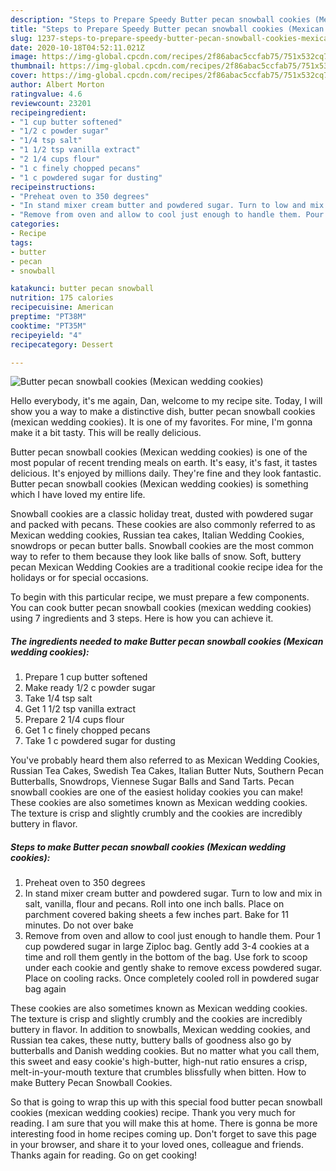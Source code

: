```yaml
---
description: "Steps to Prepare Speedy Butter pecan snowball cookies (Mexican wedding cookies)"
title: "Steps to Prepare Speedy Butter pecan snowball cookies (Mexican wedding cookies)"
slug: 1237-steps-to-prepare-speedy-butter-pecan-snowball-cookies-mexican-wedding-cookies
date: 2020-10-18T04:52:11.021Z
image: https://img-global.cpcdn.com/recipes/2f86abac5ccfab75/751x532cq70/butter-pecan-snowball-cookies-mexican-wedding-cookies-recipe-main-photo.jpg
thumbnail: https://img-global.cpcdn.com/recipes/2f86abac5ccfab75/751x532cq70/butter-pecan-snowball-cookies-mexican-wedding-cookies-recipe-main-photo.jpg
cover: https://img-global.cpcdn.com/recipes/2f86abac5ccfab75/751x532cq70/butter-pecan-snowball-cookies-mexican-wedding-cookies-recipe-main-photo.jpg
author: Albert Morton
ratingvalue: 4.6
reviewcount: 23201
recipeingredient:
- "1 cup butter softened"
- "1/2 c powder sugar"
- "1/4 tsp salt"
- "1 1/2 tsp vanilla extract"
- "2 1/4 cups flour"
- "1 c finely chopped pecans"
- "1 c powdered sugar for dusting"
recipeinstructions:
- "Preheat oven to 350 degrees"
- "In stand mixer cream butter and powdered sugar. Turn to low and mix in salt, vanilla, flour and pecans. Roll into one inch balls. Place on parchment covered baking sheets a few inches part. Bake for 11 minutes. Do not over bake"
- "Remove from oven and allow to cool just enough to handle them. Pour 1 cup powdered sugar in large Ziploc bag. Gently add 3-4 cookies at a time and roll them gently in the bottom of the bag. Use fork to scoop under each cookie and gently shake to remove excess powdered sugar. Place on cooling racks. Once completely cooled roll in powdered sugar bag again"
categories:
- Recipe
tags:
- butter
- pecan
- snowball

katakunci: butter pecan snowball 
nutrition: 175 calories
recipecuisine: American
preptime: "PT38M"
cooktime: "PT35M"
recipeyield: "4"
recipecategory: Dessert

---
```



![Butter pecan snowball cookies (Mexican wedding cookies)](https://img-global.cpcdn.com/recipes/2f86abac5ccfab75/751x532cq70/butter-pecan-snowball-cookies-mexican-wedding-cookies-recipe-main-photo.jpg)

Hello everybody, it's me again, Dan, welcome to my recipe site. Today, I will show you a way to make a distinctive dish, butter pecan snowball cookies (mexican wedding cookies). It is one of my favorites. For mine, I'm gonna make it a bit tasty. This will be really delicious.

Butter pecan snowball cookies (Mexican wedding cookies) is one of the most popular of recent trending meals on earth. It's easy, it's fast, it tastes delicious. It's enjoyed by millions daily. They're fine and they look fantastic. Butter pecan snowball cookies (Mexican wedding cookies) is something which I have loved my entire life.

Snowball cookies are a classic holiday treat, dusted with powdered sugar and packed with pecans. These cookies are also commonly referred to as Mexican wedding cookies, Russian tea cakes, Italian Wedding Cookies, snowdrops or pecan butter balls. Snowball cookies are the most common way to refer to them because they look like balls of snow. Soft, buttery pecan Mexican Wedding Cookies are a traditional cookie recipe idea for the holidays or for special occasions.


To begin with this particular recipe, we must prepare a few components. You can cook butter pecan snowball cookies (mexican wedding cookies) using 7 ingredients and 3 steps. Here is how you can achieve it.

<!--inarticleads1-->

##### The ingredients needed to make Butter pecan snowball cookies (Mexican wedding cookies):

1. Prepare 1 cup butter softened
1. Make ready 1/2 c powder sugar
1. Take 1/4 tsp salt
1. Get 1 1/2 tsp vanilla extract
1. Prepare 2 1/4 cups flour
1. Get 1 c finely chopped pecans
1. Take 1 c powdered sugar for dusting


You&#39;ve probably heard them also referred to as Mexican Wedding Cookies, Russian Tea Cakes, Swedish Tea Cakes, Italian Butter Nuts, Southern Pecan Butterballs, Snowdrops, Viennese Sugar Balls and Sand Tarts. Pecan snowball cookies are one of the easiest holiday cookies you can make! These cookies are also sometimes known as Mexican wedding cookies. The texture is crisp and slightly crumbly and the cookies are incredibly buttery in flavor. 

<!--inarticleads2-->

##### Steps to make Butter pecan snowball cookies (Mexican wedding cookies):

1. Preheat oven to 350 degrees
1. In stand mixer cream butter and powdered sugar. Turn to low and mix in salt, vanilla, flour and pecans. Roll into one inch balls. Place on parchment covered baking sheets a few inches part. Bake for 11 minutes. Do not over bake
1. Remove from oven and allow to cool just enough to handle them. Pour 1 cup powdered sugar in large Ziploc bag. Gently add 3-4 cookies at a time and roll them gently in the bottom of the bag. Use fork to scoop under each cookie and gently shake to remove excess powdered sugar. Place on cooling racks. Once completely cooled roll in powdered sugar bag again


These cookies are also sometimes known as Mexican wedding cookies. The texture is crisp and slightly crumbly and the cookies are incredibly buttery in flavor. In addition to snowballs, Mexican wedding cookies, and Russian tea cakes, these nutty, buttery balls of goodness also go by butterballs and Danish wedding cookies. But no matter what you call them, this sweet and easy cookie&#39;s high-butter, high-nut ratio ensures a crisp, melt-in-your-mouth texture that crumbles blissfully when bitten. How to make Buttery Pecan Snowball Cookies. 

So that is going to wrap this up with this special food butter pecan snowball cookies (mexican wedding cookies) recipe. Thank you very much for reading. I am sure that you will make this at home. There is gonna be more interesting food in home recipes coming up. Don't forget to save this page in your browser, and share it to your loved ones, colleague and friends. Thanks again for reading. Go on get cooking!
